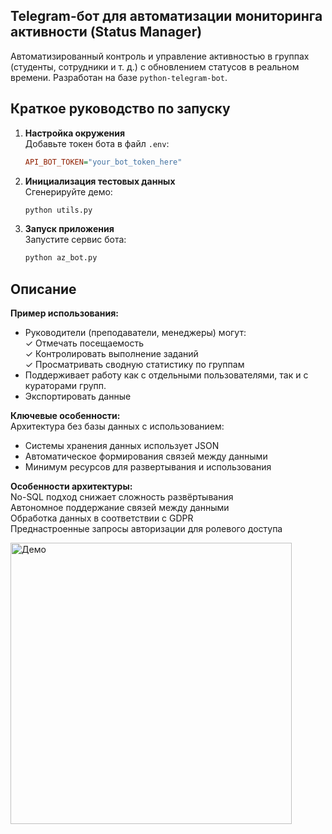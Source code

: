 ## Telegram-бот для автоматизации мониторинга активности (Status Manager)  
Автоматизированный контроль и управление активностью в группах (студенты, сотрудники и т. д.) с обновлением статусов в реальном времени. Разработан на базе `python-telegram-bot`.  



## Краткое руководство по запуску  
1. **Настройка окружения**  
   Добавьте токен бота в файл `.env`:  
   ```ini
   API_BOT_TOKEN="your_bot_token_here"
   ```  

2. **Инициализация тестовых данных**  
   Сгенерируйте демо:  
   ```bash
   python utils.py
   ```  

3. **Запуск приложения**  
   Запустите сервис бота:  
   ```bash
   python az_bot.py
   ```  

## Описание  

**Пример использования:**  
- Руководители (преподаватели, менеджеры) могут:  
  ✓ Отмечать посещаемость  
  ✓ Контролировать выполнение заданий  
  ✓ Просматривать сводную статистику по группам  
- Поддерживает работу как с отдельными пользователями, так и с кураторами групп.
- Экспортировать данные

**Ключевые особенности:**  
Архитектура без базы данных с использованием:  
- Системы хранения данных использует JSON  
- Автоматическое формирования связей между данными  
- Минимум ресурсов для развертывания и использования

**Особенности архитектуры:**  
No-SQL подход снижает сложность развёртывания  
Автономное поддержание связей между данными  
Обработка данных в соответствии с GDPR  
Преднастроенные запросы авторизации для ролевого доступа

<img src="assets/demo.gif" alt="Демо" width="450" align="center">
